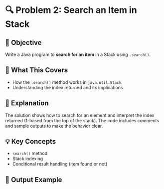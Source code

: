 # 🔍 Problem 2: Search an Item in Stack

## 📌 Objective
Write a Java program to **search for an item** in a Stack using `.search()`.

## 🧠 What This Covers
- How the `.search()` method works in `java.util.Stack`.
- Understanding the index returned and its implications.

## 📄 Explanation
The solution shows how to search for an element and interpret the index returned (1-based from the top of the stack). The code includes comments and sample outputs to make the behavior clear.

## 💡 Key Concepts
- `search()` method
- Stack indexing
- Conditional result handling (item found or not)

## 📎 Output Example
